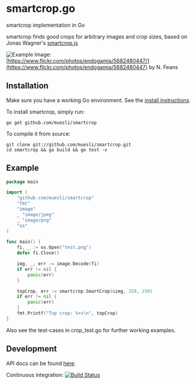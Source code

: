 smartcrop.go
============

smartcrop implementation in Go

smartcrop finds good crops for arbitrary images and crop sizes, based on Jonas Wagner's [smartcrop.js](https://github.com/jwagner/smartcrop.js)

![Example](http://29a.ch/sandbox/2014/smartcrop/example.jpg)
Image: [https://www.flickr.com/photos/endogamia/5682480447/](https://www.flickr.com/photos/endogamia/5682480447) by N. Feans

## Installation

Make sure you have a working Go environment. See the [install instructions](http://golang.org/doc/install.html).

To install smartcrop, simply run:

    go get github.com/muesli/smartcrop

To compile it from source:

    git clone git://github.com/muesli/smartcrop.git
    cd smartcrop && go build && go test -v

## Example
```go
package main

import (
	"github.com/muesli/smartcrop"
	"fmt"
	"image"
	_ "image/jpeg"
	_ "image/png"
	"os"
)

func main() {
	fi, _ := os.Open("test.png")
	defer fi.Close()

	img, _, err := image.Decode(fi)
	if err != nil {
		panic(err)
	}

	topCrop, err := smartcrop.SmartCrop(&img, 250, 250)
	if err != nil {
		panic(err)
	}
	fmt.Printf("Top crop: %+v\n", topCrop)
}
```

Also see the test-cases in crop_test.go for further working examples.

## Development
API docs can be found [here](http://godoc.org/github.com/muesli/smartcrop).

Continuous integration: [![Build Status](https://secure.travis-ci.org/muesli/smartcrop.png)](http://travis-ci.org/muesli/smartcrop)
